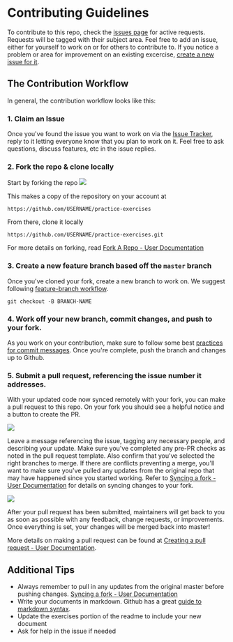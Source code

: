 # Contributing Guidelines

To contribute to this repo, check the [issues page](https://github.com/fswebdev/practice-exercises/issues) for active requests. Requests will be tagged with their subject area. Feel free to add an issue, either for yourself to work on or for others to contribute to. If you notice a problem or area for improvement on an existing excercise, [create a new issue for it](https://github.com/fswebdev/practice-exercises/issues/new).

## The Contribution Workflow

In general, the contribution workflow looks like this:

### 1. Claim an Issue 

Once you've found the issue you want to work on via the [Issue Tracker](https://github.com/fswebdev/practice-exercises/issues), reply to it letting everyone know that you plan to work on it. Feel free to ask questions, discuss features, etc in the issue replies.

### 2. Fork the repo & clone locally

Start by forking the repo
![](assets/fork.png)

This makes a copy of the repository on your account at 
```
https://github.com/USERNAME/practice-exercises
```

From there, clone it locally
```
https://github.com/USERNAME/practice-exercises.git
```

For more details on forking, read [Fork A Repo - User Documentation](https://help.github.com/articles/fork-a-repo/)

### 3. Create a new feature branch based off the `master` branch

Once you've cloned your fork, create a new branch to work on. We suggest following [feature-branch workflow](https://www.atlassian.com/git/tutorials/comparing-workflows#feature-branch-workflow).
```
git checkout -B BRANCH-NAME
```

### 4. Work off your new branch, commit changes, and push to your fork.

As you work on your contribution, make sure to follow some best [practices for commit messages](https://chris.beams.io/posts/git-commit/). Once you're complete, push the branch and changes up to Github.



### 5. Submit a pull request, referencing the issue number it addresses.

With your updated code now synced remotely with your fork, you can make a pull request to this repo. On your fork you should see a helpful notice and a button to create the PR.

![](assets/pr.png)

Leave a message referencing the issue, tagging any necessary people, and describing your update. Make sure you've completed any pre-PR checks as noted in the pull request template. Also confirm that you've selected the right branches to merge. If there are conflicts preventing a merge, you'll want to make sure you've pulled any updates from the original repo that may have happened since you started working. Refer to [Syncing a fork - User Documentation](https://help.github.com/articles/syncing-a-fork/) for details on syncing changes to your fork.

![](assets/pr-settings.png)

After your pull request has been submitted, maintainers will get back to you as soon as possible with any feedback, change requests, or improvements. Once everything is set, your changes will be merged back into master!

More details on making a pull request can be found at [Creating a pull request - User Documentation](https://help.github.com/articles/creating-a-pull-request/).

## Additional Tips

- Always remember to pull in any updates from the original master before pushing changes. [Syncing a fork - User Documentation](https://help.github.com/articles/syncing-a-fork/)
- Write your documents in markdown. Github has a great [guide to markdown syntax](https://guides.github.com/features/mastering-markdown/).
- Update the exercises portion of the readme to include your new document
- Ask for help in the issue if needed